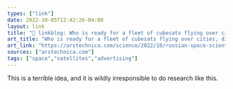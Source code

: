 ```yaml
---
types: ["link"]
date: 2022-10-05T12:42:26-04:00
layout: link
title: "🔗 linkblog: Who is ready for a fleet of cubesats flying over cities, displaying ads? | Ars Technica'"
art_title: "Who is ready for a fleet of cubesats flying over cities, displaying ads? | Ars Technica"
art_link: "https://arstechnica.com/science/2022/10/russian-space-scientists-have-the-worst-idea-ever-space-based-advertising/"
sources: ["arstechnica.com"]
tags: ["space","satellites","advertising"]
---
```

This is a terrible idea, and it is wildly irresponsible to do research like this.
 
